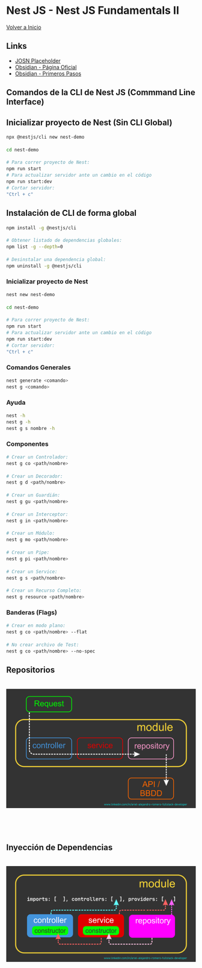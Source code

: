 # Nest JS - Nest JS Fundamentals II

[Volver a Inicio](../README.md)

## Links
- [JOSN Placeholder](https://jsonplaceholder.typicode.com/users)
- [Obsidian - Página Oficial](https://obsidian.md/)
- [Obsidian - Primeros Pasos](https://www.youtube.com/watch?v=64pI_dKYZOg)

## Comandos de la CLI de Nest JS (Commmand Line Interface)

## Inicializar proyecto de Nest (Sin CLI Global)

```bash
npx @nestjs/cli new nest-demo

cd nest-demo

# Para correr proyecto de Nest:
npm run start
# Para actualizar servidor ante un cambio en el código
npm run start:dev
# Cortar servidor:
"Ctrl + c"
```

## Instalación de CLI de forma global

```bash
npm install -g @nestjs/cli

# Obtener listado de dependencias globales:
npm list -g --depth=0

# Desinstalar una dependencia global:
npm uninstall -g @nestjs/cli
```

### Inicializar proyecto de Nest

```bash
nest new nest-demo

cd nest-demo

# Para correr proyecto de Nest:
npm run start
# Para actualizar servidor ante un cambio en el código
npm run start:dev
# Cortar servidor:
"Ctrl + c"
```

### Comandos Generales

```bash
nest generate <comando>
nest g <comando>
```

### Ayuda

```bash
nest -h
nest g -h
nest g s nombre -h
```

### Componentes

```bash
# Crear un Controlador:
nest g co <path/nombre>

# Crear un Decorador:
nest g d <path/nombre>

# Crear un Guardián:
nest g gu <path/nombre>

# Crear un Interceptor:
nest g in <path/nombre>

# Crear un Módulo:
nest g mo <path/nombre>

# Crear un Pipe:
nest g pi <path/nombre>

# Crear un Service:
nest g s <path/nombre>

# Crear un Recurso Completo:
nest g resource <path/nombre>
```

### Banderas (Flags)

```bash
# Crear en modo plano:
nest g co <path/nombre> --flat

# No crear archivo de Test:
nest g co <path/nombre> --no-spec
```

## Repositorios

<img src="./assets/03-01.png" style="margin: 20px 0 60px 0">

## Inyección de Dependencias

<img src="./assets/03-02.png" style="margin: 20px 0 60px 0">
